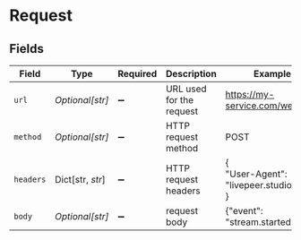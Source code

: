 # Request


## Fields

| Field                               | Type                                | Required                            | Description                         | Example                             |
| ----------------------------------- | ----------------------------------- | ----------------------------------- | ----------------------------------- | ----------------------------------- |
| `url`                               | *Optional[str]*                     | :heavy_minus_sign:                  | URL used for the request            | https://my-service.com/webhook      |
| `method`                            | *Optional[str]*                     | :heavy_minus_sign:                  | HTTP request method                 | POST                                |
| `headers`                           | Dict[str, *str*]                    | :heavy_minus_sign:                  | HTTP request headers                | {<br/>"User-Agent": "livepeer.studio"<br/>} |
| `body`                              | *Optional[str]*                     | :heavy_minus_sign:                  | request body                        | {"event": "stream.started"}         |
